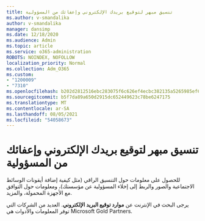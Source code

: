 ```yaml
---
title: تنسيق مبهر لتوقيع بريدك الإلكتروني وإعفائك من المسؤولية
ms.author: v-smandalika
author: v-smandalika
manager: dansimp
ms.date: 12/18/2020
ms.audience: Admin
ms.topic: article
ms.service: o365-administration
ROBOTS: NOINDEX, NOFOLLOW
localization_priority: Normal
ms.collection: Adm_O365
ms.custom:
- "1200009"
- "7310"
ms.openlocfilehash: b202d2812516ebc283075f6c626ef4ecbc382135a5265985ef61aab1c4eedca6
ms.sourcegitcommit: b5f7da89a650d2915dc652449623c78be6247175
ms.translationtype: MT
ms.contentlocale: ar-SA
ms.lasthandoff: 08/05/2021
ms.locfileid: "54058673"
---
```

# <a name="fancy-formatting-for-your-email-signature-and-disclaimer"></a>تنسيق مبهر لتوقيع بريدك الإلكتروني وإعفائك من المسؤولية
للحصول على معلومات حول التنسيق الراقي (مثل كيفية إضافة أيقونات الوسائط الاجتماعية والصور والربط إلى إخلاء المسؤولية عن مؤسستك)، ومعلومات حول التوافق مع الأجهزة المحمولة، والمزيد.

يرجى البحث في الإنترنت عن **موارد توقيع البريد الإلكتروني**. العديد من الشركات التي توفر المعلومات والأدوات هي Microsoft Gold Partners.
